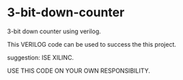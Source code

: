 # 3-bit-down-counter

3-bit down counter using verilog.

This VERILOG code can be used to success the this project.

suggestion: ISE XILINC.

USE THIS CODE ON YOUR OWN RESPONSIBILITY.
